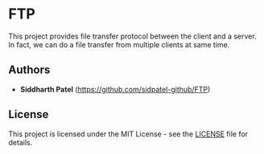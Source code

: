 # FTP

This project provides file transfer protocol between the client and a server. In fact, we can do a file transfer from multiple clients at
same time.

## Authors

* **Siddharth Patel** (https://github.com/sidpatel-github/FTP)

## License

This project is licensed under the MIT License - see the [LICENSE](LICENSE.md) file for details.
